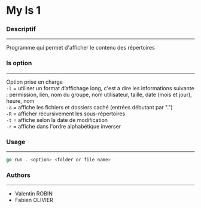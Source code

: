 # My ls 1

### Descriptif
_______
Programme qui permet d'afficher le contenu des répertoires

### ls option
_______
Option prise en charge<br>
`-l` = utiliser un format d’affichage long, c'est a dire les informations suivante : permission, lien, nom du groupe, nom utilisateur, taille, date (mois et jour), heure, nom</br>
`-a` = affiche les fichiers et dossiers caché (entrées débutant par ".")</br>
`-R` = afficher récursivement les sous-répertoires</br>
`-t` = affiche selon la date de modification</br>
`-r` = affiche dans l'ordre alphabétique inverser</br>

### Usage
_______
```go
go run . <option> <folder or file name>
```

### Authors
_______
+ Valentin ROBIN
+ Fabien OLIVIER

